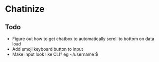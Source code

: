 # Chatinize

## Todo

* Figure out how to get chatbox to automatically scroll to bottom on data load
* Add emoji keyboard button to input
* Make input look like CLI?  eg ~/username $ <meesage goes here>

